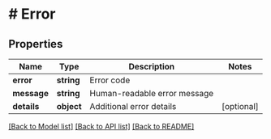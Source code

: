 # # Error

## Properties

Name | Type | Description | Notes
------------ | ------------- | ------------- | -------------
**error** | **string** | Error code |
**message** | **string** | Human-readable error message |
**details** | **object** | Additional error details | [optional]

[[Back to Model list]](../../README.md#models) [[Back to API list]](../../README.md#endpoints) [[Back to README]](../../README.md)
